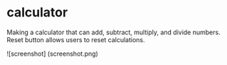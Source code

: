 # calculator
Making a calculator that can add, subtract, multiply, and divide numbers. 
Reset button allows users to reset calculations. 

![screenshot] (screenshot.png)